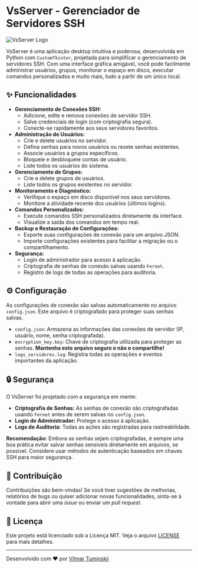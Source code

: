 # VsServer - Gerenciador de Servidores SSH

![VsServer Logo](https://img.icons8.com/?size=100&id=2171&format=png&color=000000)

VsServer é uma aplicação desktop intuitiva e poderosa, desenvolvida em Python com `CustomTkinter`, projetada para simplificar o gerenciamento de servidores SSH. Com uma interface gráfica amigável, você pode facilmente administrar usuários, grupos, monitorar o espaço em disco, executar comandos personalizados e muito mais, tudo a partir de um único local.

## ✨ Funcionalidades

*   **Gerenciamento de Conexões SSH:**
    *   Adicione, edite e remova conexões de servidor SSH.
    *   Salve credenciais de login (com criptografia segura).
    *   Conecte-se rapidamente aos seus servidores favoritos.
*   **Administração de Usuários:**
    *   Crie e delete usuários no servidor.
    *   Defina senhas para novos usuários ou resete senhas existentes.
    *   Associe usuários a grupos específicos.
    *   Bloqueie e desbloqueie contas de usuário.
    *   Liste todos os usuários do sistema.
*   **Gerenciamento de Grupos:**
    *   Crie e delete grupos de usuários.
    *   Liste todos os grupos existentes no servidor.
*   **Monitoramento e Diagnóstico:**
    *   Verifique o espaço em disco disponível nos seus servidores.
    *   Monitore a atividade recente dos usuários (últimos logins).
*   **Comandos Personalizados:**
    *   Execute comandos SSH personalizados diretamente da interface.
    *   Visualize a saída dos comandos em tempo real.
*   **Backup e Restauração de Configurações:**
    *   Exporte suas configurações de conexão para um arquivo JSON.
    *   Importe configurações existentes para facilitar a migração ou o compartilhamento.
*   **Segurança:**
    *   Login de administrador para acesso à aplicação.
    *   Criptografia de senhas de conexão salvas usando `Fernet`.
    *   Registro de logs de todas as operações para auditoria.

## ⚙️ Configuração

As configurações de conexão são salvas automaticamente no arquivo `config.json`. Este arquivo é criptografado para proteger suas senhas salvas.

*   `config.json`: Armazena as informações das conexões de servidor (IP, usuário, nome, senha criptografada).
*   `encryption_key.key`: Chave de criptografia utilizada para proteger as senhas. **Mantenha este arquivo seguro e não o compartilhe!**
*   `logs_servidores.log`: Registra todas as operações e eventos importantes da aplicação.

## 🔒 Segurança

O VsServer foi projetado com a segurança em mente:

*   **Criptografia de Senhas:** As senhas de conexão são criptografadas usando `Fernet` antes de serem salvas no `config.json`.
*   **Login de Administrador:** Protege o acesso à aplicação.
*   **Logs de Auditoria:** Todas as ações são registradas para rastreabilidade.

**Recomendação:** Embora as senhas sejam criptografadas, é sempre uma boa prática evitar salvar senhas sensíveis diretamente em arquivos, se possível. Considere usar métodos de autenticação baseados em chaves SSH para maior segurança.

## 🤝 Contribuição

Contribuições são bem-vindas! Se você tiver sugestões de melhorias, relatórios de bugs ou quiser adicionar novas funcionalidades, sinta-se à vontade para abrir uma *issue* ou enviar um *pull request*.

## 📄 Licença

Este projeto está licenciado sob a Licença MIT. Veja o arquivo [LICENSE](LICENSE) para mais detalhes.

---

Desenvolvido com ❤️ por [Vilmar Tuminskii](https://github.com/VilmarTuminskii)
